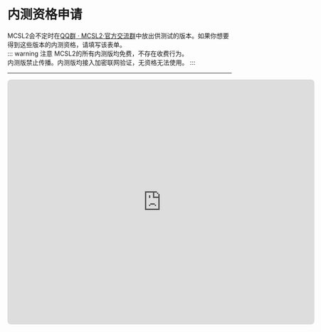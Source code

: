 # 内测资格申请  

MCSL2会不定时在[QQ群 · MCSL2·官方交流群](/links/mcsl2-qq-group)中放出供测试的版本。如果你想要得到这些版本的内测资格，请填写该表单。  
::: warning 注意
MCSL2的所有内测版均免费，不存在收费行为。  
内测版禁止传播。内测版均接入加密联网验证，无资格无法使用。
:::

___

<iframe height="550" width="690" scrolling="no" style="overflow: hidden; border-radius: 8px;" src='https://www.wjx.top/vm/P4PqtSh.aspx?width=700&source=iframe&s=t' frameborder='0'></iframe>